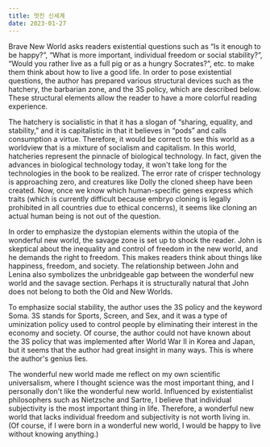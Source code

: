 ```yaml
---
title: 멋진 신세계
date: 2023-01-27
---
```


Brave New World asks readers existential questions such as “Is it enough to be happy?”, “What is more important, individual freedom or social stability?”, “Would you rather live as a full pig or as a hungry Socrates?”, etc. to make them think about how to live a good life. In order to pose existential questions, the author has prepared various structural devices such as the hatchery, the barbarian zone, and the 3S policy, which are described below. These structural elements allow the reader to have a more colorful reading experience.


The hatchery is socialistic in that it has a slogan of “sharing, equality, and stability,” and it is capitalistic in that it believes in “pods” and calls consumption a virtue. Therefore, it would be correct to see this world as a worldview that is a mixture of socialism and capitalism. In this world, hatcheries represent the pinnacle of biological technology. In fact, given the advances in biological technology today, it won't take long for the technologies in the book to be realized. The error rate of crisper technology is approaching zero, and creatures like Dolly the cloned sheep have been created. Now, once we know which human-specific genes express which traits (which is currently difficult because embryo cloning is legally prohibited in all countries due to ethical concerns), it seems like cloning an actual human being is not out of the question.

In order to emphasize the dystopian elements within the utopia of the wonderful new world, the savage zone is set up to shock the reader. John is skeptical about the inequality and control of freedom in the new world, and he demands the right to freedom. This makes readers think about things like happiness, freedom, and society. The relationship between John and Lenina also symbolizes the unbridgeable gap between the wonderful new world and the savage section. Perhaps it is structurally natural that John does not belong to both the Old and New Worlds.

To emphasize social stability, the author uses the 3S policy and the keyword Soma. 3S stands for Sports, Screen, and Sex, and it was a type of uminization policy used to control people by eliminating their interest in the economy and society. Of course, the author could not have known about the 3S policy that was implemented after World War II in Korea and Japan, but it seems that the author had great insight in many ways. This is where the author's genius lies.

The wonderful new world made me reflect on my own scientific universalism, where I thought science was the most important thing, and I personally don't like the wonderful new world. Influenced by existentialist philosophers such as Nietzsche and Sartre, I believe that individual subjectivity is the most important thing in life. Therefore, a wonderful new world that lacks individual freedom and subjectivity is not worth living in. (Of course, if I were born in a wonderful new world, I would be happy to live without knowing anything.)